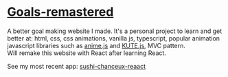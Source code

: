 # [Goals-remastered](https://nanoscience202.github.io/goals-remastered/)
A better goal making website I made. It's a personal project to learn and get better at: html, css, css animations, vanilla js, 
typescript, popular animation javascript libraries such as [anime.js](https://animejs.com) and [KUTE.js](https://thednp.github.io/kute.js/),
 MVC pattern. <br />
Will remake this website with React after learning React.

See my most recent app: [sushi-chanceux-reaact](https://github.com/Nanoscience202/sushi-chanceux-react)
